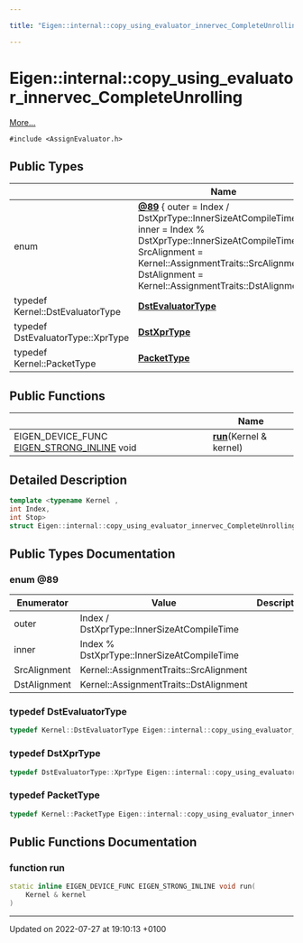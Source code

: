 ```yaml
---

title: "Eigen::internal::copy_using_evaluator_innervec_CompleteUnrolling"

---
```


# Eigen::internal::copy_using_evaluator_innervec_CompleteUnrolling



 [More...](#detailed-description)


`#include <AssignEvaluator.h>`

## Public Types

|                | Name           |
| -------------- | -------------- |
| enum| **[@89](http://example.org/classes/structeigen_1_1internal_1_1copy__using__evaluator__innervec__completeunrolling/#enum-@89)** { outer = Index / DstXprType::InnerSizeAtCompileTime, inner = Index % DstXprType::InnerSizeAtCompileTime, SrcAlignment = Kernel::AssignmentTraits::SrcAlignment, DstAlignment = Kernel::AssignmentTraits::DstAlignment} |
| typedef Kernel::DstEvaluatorType | **[DstEvaluatorType](http://example.org/classes/structeigen_1_1internal_1_1copy__using__evaluator__innervec__completeunrolling/#typedef-dstevaluatortype)**  |
| typedef DstEvaluatorType::XprType | **[DstXprType](http://example.org/classes/structeigen_1_1internal_1_1copy__using__evaluator__innervec__completeunrolling/#typedef-dstxprtype)**  |
| typedef Kernel::PacketType | **[PacketType](http://example.org/classes/structeigen_1_1internal_1_1copy__using__evaluator__innervec__completeunrolling/#typedef-packettype)**  |

## Public Functions

|                | Name           |
| -------------- | -------------- |
| EIGEN_DEVICE_FUNC <a href="http://example.org/files/macros_8h/#define-eigen-strong-inline">EIGEN_STRONG_INLINE</a> void | **[run](http://example.org/classes/structeigen_1_1internal_1_1copy__using__evaluator__innervec__completeunrolling/#function-run)**(Kernel & kernel) |

## Detailed Description

```cpp
template <typename Kernel ,
int Index,
int Stop>
struct Eigen::internal::copy_using_evaluator_innervec_CompleteUnrolling;
```

## Public Types Documentation

### enum @89

| Enumerator | Value | Description |
| ---------- | ----- | ----------- |
| outer | Index / DstXprType::InnerSizeAtCompileTime|   |
| inner | Index % DstXprType::InnerSizeAtCompileTime|   |
| SrcAlignment | Kernel::AssignmentTraits::SrcAlignment|   |
| DstAlignment | Kernel::AssignmentTraits::DstAlignment|   |




### typedef DstEvaluatorType

```cpp
typedef Kernel::DstEvaluatorType Eigen::internal::copy_using_evaluator_innervec_CompleteUnrolling< Kernel, Index, Stop >::DstEvaluatorType;
```


### typedef DstXprType

```cpp
typedef DstEvaluatorType::XprType Eigen::internal::copy_using_evaluator_innervec_CompleteUnrolling< Kernel, Index, Stop >::DstXprType;
```


### typedef PacketType

```cpp
typedef Kernel::PacketType Eigen::internal::copy_using_evaluator_innervec_CompleteUnrolling< Kernel, Index, Stop >::PacketType;
```


## Public Functions Documentation

### function run

```cpp
static inline EIGEN_DEVICE_FUNC EIGEN_STRONG_INLINE void run(
    Kernel & kernel
)
```


-------------------------------

Updated on 2022-07-27 at 19:10:13 +0100